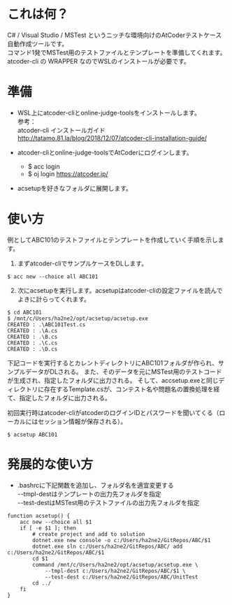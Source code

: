 # これは何？
C# / Visual Studio / MSTest というニッチな環境向けのAtCoderテストケース自動作成ツールです。  
コマンド1発でMSTest用のテストファイルとテンプレートを準備してくれます。
atcoder-cli の WRAPPER なのでWSLのインストールが必要です。

# 準備
- WSL上にatcoder-cliとonline-judge-toolsをインストールします。  
参考：  
atcoder-cli インストールガイド  
http://tatamo.81.la/blog/2018/12/07/atcoder-cli-installation-guide/

- atcoder-cliとonline-judge-toolsでAtCoderにログインします。  
  - $ acc login
  - $ oj login https://atcoder.jp/
- acsetupを好きなフォルダに展開します。

# 使い方

例としてABC101のテストファイルとテンプレートを作成していく手順を示します。  
1. まずatcoder-cliでサンプルケースをDLします。
```
$ acc new --choice all ABC101
```

2.  次にacsetupを実行します。acsetupはatcoder-cliの設定ファイルを読んでよきに計らってくれます。
```
$ cd ABC101
$ /mnt/c/Users/ha2ne2/opt/acsetup/acsetup.exe
CREATED : .\ABC101Test.cs
CREATED : .\A.cs
CREATED : .\B.cs
CREATED : .\C.cs
CREATED : .\D.cs
```


下記コードを実行するとカレントディレクトリにABC101フォルダが作られ、サンプルデータがDLされる。
また、そのデータを元にMSTest用のテストコードが生成され、指定したフォルダに出力される。
そして、accsetup.exeと同じディレクトリに存在するTemplate.csが、コンテスト名や問題名の置換処理を経て、指定したフォルダに出力される。  

初回実行時はatcoder-cliがatcoderのログインIDとパスワードを聞いてくる（ローカルにはセッション情報が保存される）。
```
$ acsetup ABC101
```



# 発展的な使い方
- .bashrcに下記関数を追加し、フォルダ名を適宜変更する  
--tmpl-destはテンプレートの出力先フォルダを指定  
--test-destはMSTest用のテストファイルの出力先フォルダを指定

```
function acsetup() {
    acc new --choice all $1
    if [ -e $1 ]; then
        # create project and add to solution
        dotnet.exe new console -o c:/Users/ha2ne2/GitRepos/ABC/$1
        dotnet.exe sln c:/Users/ha2ne2/GitRepos/ABC/ add c:/Users/ha2ne2/GitRepos/ABC/$1
        cd $1
        command /mnt/c/Users/ha2ne2/opt/acsetup/acsetup.exe \
            --tmpl-dest c:/Users/ha2ne2/GitRepos/ABC/$1 \
            --test-dest c:/Users/ha2ne2/GitRepos/ABC/UnitTest
        cd ../
    fi
}
```

